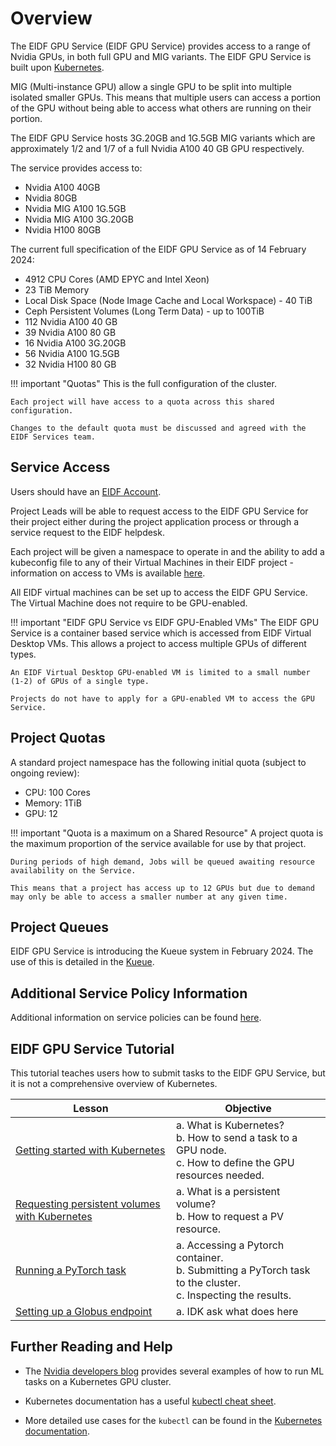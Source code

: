 # Overview

The EIDF GPU Service (EIDF GPU Service) provides access to a range of Nvidia GPUs, in both full GPU and MIG variants. The EIDF GPU Service is built upon [Kubernetes](https://kubernetes.io).

MIG (Multi-instance GPU) allow a single GPU to be split into multiple isolated smaller GPUs. This means that multiple users can access a portion of the GPU without being able to access what others are running on their portion.

The EIDF GPU Service hosts 3G.20GB and 1G.5GB MIG variants which are approximately 1/2 and 1/7 of a full Nvidia A100 40 GB GPU respectively.

The service provides access to:

- Nvidia A100 40GB
- Nvidia 80GB
- Nvidia MIG A100 1G.5GB
- Nvidia MIG A100 3G.20GB
- Nvidia H100 80GB

The current full specification of the EIDF GPU Service as of 14 February 2024:

- 4912 CPU Cores (AMD EPYC and Intel Xeon)
- 23 TiB Memory
- Local Disk Space (Node Image Cache and Local Workspace) - 40 TiB
- Ceph Persistent Volumes (Long Term Data) - up to 100TiB
- 112 Nvidia A100 40 GB
- 39 Nvidia A100 80 GB
- 16 Nvidia A100 3G.20GB
- 56 Nvidia A100 1G.5GB
- 32 Nvidia H100 80 GB

!!! important "Quotas"
    This is the full configuration of the cluster.

    Each project will have access to a quota across this shared configuration.

    Changes to the default quota must be discussed and agreed with the EIDF Services team.

## Service Access

Users should have an [EIDF Account](../../access/project.md).

Project Leads will be able to request access to the EIDF GPU Service for their project either during the project application process or through a service request to the EIDF helpdesk.

Each project will be given a namespace to operate in and the ability to add a kubeconfig file to any of their Virtual Machines in their EIDF project - information on access to VMs is available [here](../../access/virtualmachines-vdi.md).

All EIDF virtual machines can be set up to access the EIDF GPU Service. The Virtual Machine does not require to be GPU-enabled.

!!! important "EIDF GPU Service vs EIDF GPU-Enabled VMs"
    The EIDF GPU Service is a container based service which is accessed from EIDF Virtual Desktop VMs. This allows a project to access multiple GPUs of different types.

    An EIDF Virtual Desktop GPU-enabled VM is limited to a small number (1-2) of GPUs of a single type.

    Projects do not have to apply for a GPU-enabled VM to access the GPU Service.

## Project Quotas

A standard project namespace has the following initial quota (subject to ongoing review):

- CPU: 100 Cores
- Memory: 1TiB
- GPU: 12

!!! important "Quota is a maximum on a Shared Resource"
    A project quota is the maximum proportion of the service available for use by that project.

    During periods of high demand, Jobs will be queued awaiting resource availability on the Service.

    This means that a project has access up to 12 GPUs but due to demand may only be able to access a smaller number at any given time.

## Project Queues

EIDF GPU Service is introducing the Kueue system in February 2024. The use of this is detailed in the [Kueue](kueue.md).

## Additional Service Policy Information

Additional information on service policies can be found [here](policies.md).

## EIDF GPU Service Tutorial

This tutorial teaches users how to submit tasks to the EIDF GPU Service, but it is not a comprehensive overview of Kubernetes.

| Lesson                                                                                                   | Objective                                                                                                      |
|-----------------------------------|-------------------------------------|
| [Getting started with Kubernetes](training/L1_getting_started.md)                             | a. What is Kubernetes?<br>b. How to send a task to a GPU node.<br>c. How to define the GPU resources needed.  |
| [Requesting persistent volumes with Kubernetes](training/L2_requesting_persistent_volumes.md) | a. What is a persistent volume? <br>b. How to request a PV resource.                                          |
| [Running a PyTorch task](training/L3_running_a_pytorch_task.md)                               | a. Accessing a Pytorch container.<br>b. Submitting a PyTorch task to the cluster.<br>c. Inspecting the results. |
| [Setting up a Globus endpoint](training/L4_setting_up_a_globus_endpoint.md)                   | a. IDK ask what does here|

## Further Reading and Help

- The [Nvidia developers blog](https://developer.nvidia.com/blog/search-posts/?q=Kubernetes) provides several examples of how to run ML tasks on a Kubernetes GPU cluster.

- Kubernetes documentation has a useful [kubectl cheat sheet](https://kubernetes.io/docs/reference/kubectl/cheatsheet/#viewing-and-finding-resources).

- More detailed use cases for the `kubectl` can be found in the [Kubernetes documentation](https://kubernetes.io/docs/reference/generated/kubectl/kubectl-commands#run).
